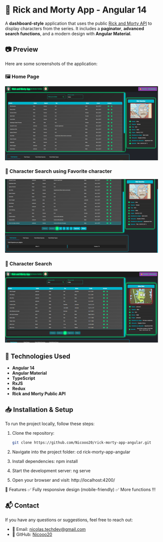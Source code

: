 # 🚀 Rick and Morty App - Angular 14

A **dashboard-style** application that uses the public [Rick and Morty API](https://rickandmortyapi.com/) to display characters from the series. It includes a **paginator**, **advanced search functions**, and a modern design with **Angular Material**.

## 📷 Preview

Here are some screenshots of the application:

### 🖼️ Home Page

![Home Page](src/assets/screenshots/screenshot-1.png)

### 🔎 Character Search using Favorite character

![Character Search using Favorite character ](src/assets/screenshots/screenshot-2.png)

### 🔎 Character Search

![Character Search](src/assets/screenshots/screenshot-3.png)

## 🔧 Technologies Used

- **Angular 14**
- **Angular Material**
- **TypeScript**
- **RxJS**
- **Redux**
- **Rick and Morty Public API**

## 📥 Installation & Setup

To run the project locally, follow these steps:

1. Clone the repository:

   ```bash
   git clone https://github.com/Nicooo20/rick-morty-app-angular.git

   ```

2. Navigate into the project folder:
   cd rick-morty-app-angular

3. Install dependencies:
   npm install

4. Start the development server:
   ng serve

5. Open your browser and visit:
   http://localhost:4200/

🔎 Features
✅ Fully responsive design (mobile-friendly)
✅ More functions !!!

## 📬 Contact

If you have any questions or suggestions, feel free to reach out:

- 📧 Email: [nicolas.techdev@gmail.com](mailto:nicolas.techdev@gmail.com)
- 🐙 GitHub: [Nicooo20](https://github.com/Nicooo20)
